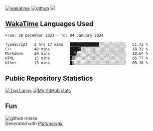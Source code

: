[![wakatime](https://wakatime.com/badge/user/82c377cd-a54c-404c-b7df-177b313ca539.svg)](https://wakatime.com/@82c377cd-a54c-404c-b7df-177b313ca539)
[![github](https://img.shields.io/github/followers/xinthose?logo=github&style=plastic)](https://github.com/alanhamlett?tab=followers)
![](https://komarev.com/ghpvc/?username=xinthose)


## [WakaTime](https://wakatime.com/) Languages Used
<!--START_SECTION:waka-->

```txt
From: 28 December 2023 - To: 04 January 2024

TypeScript   2 hrs 17 mins   █████████████░░░░░░░░░░░░   51.72 %
C++          48 mins         ████▓░░░░░░░░░░░░░░░░░░░░   18.32 %
Markdown     28 mins         ██▓░░░░░░░░░░░░░░░░░░░░░░   10.64 %
HTML         15 mins         █▒░░░░░░░░░░░░░░░░░░░░░░░   05.77 %
Other        13 mins         █▒░░░░░░░░░░░░░░░░░░░░░░░   05.16 %
```

<!--END_SECTION:waka-->

## Public Repository Statistics 

[![Top Langs](https://github-readme-stats.vercel.app/api/top-langs/?username=xinthose)](https://github.com/anuraghazra/github-readme-stats)
[![My GitHub stats](https://github-readme-stats.vercel.app/api?username=xinthose&show_icons=true)](https://github.com/anuraghazra/github-readme-stats)

## Fun

<picture>
  <source media="(prefers-color-scheme: dark)" srcset="https://raw.githubusercontent.com/xinthose/xinthose/output/github-contribution-grid-snake-dark.svg" />
  <source media="(prefers-color-scheme: light)" srcset="https://raw.githubusercontent.com/xinthose/xinthose/output/github-contribution-grid-snake.svg" />
  <img alt="github-snake" src="github-snake.svg" />
</picture>
<br />
<em>
  Generated with
  <a href="https://github.com/Platane/snk">
    Platane/snk
  <a/>
</em>
